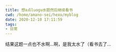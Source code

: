 ```yaml
---
title: 想a点luogu水题然后继续看书
cwd: /home/amano-sei/hexo/myblog
date: 2020-12-10 17:11:59
tags:
- 日常
---
```


结果这题一点也不水啊...啊，是我太水了（看书去了...

